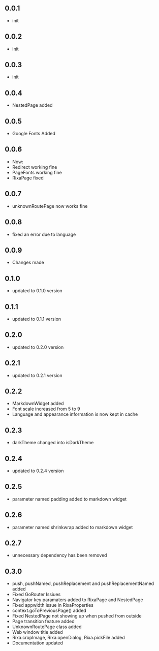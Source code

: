 ## 0.0.1

* init

## 0.0.2

* init
  
## 0.0.3

* init
  
## 0.0.4

* NestedPage added
  
## 0.0.5

* Google Fonts Added
  
## 0.0.6

* Now:
* Redirect working fine
* PageFonts working fine
* RixaPage fixed
  
## 0.0.7

* unknownRoutePage now works fine
  
## 0.0.8

* fixed an error due to language
  
## 0.0.9

* Changes made
  
## 0.1.0

* updated to 0.1.0 version
  
## 0.1.1

* updated to 0.1.1 version
  
## 0.2.0

* updated to 0.2.0 version
  
## 0.2.1

* updated to 0.2.1 version
  
## 0.2.2

* MarkdownWidget added
* Font scale increased from 5 to 9
* Language and appearance information is now kept in cache
  
## 0.2.3

* darkTheme changed into isDarkTheme
  
## 0.2.4

* updated to 0.2.4 version
  
## 0.2.5

* parameter named padding added to markdown widget
  
## 0.2.6

* parameter named shrinkwrap added to markdown widget
  
## 0.2.7

* unnecessary dependency has been removed
  
## 0.3.0

* push, pushNamed, pushReplacement and pushReplacementNamed added
* Fixed GoRouter Issiues
* Navigator key paramaters added to RixaPage and NestedPage
* Fixed appwidth issue in RixaProperties
* context.goToPreviousPage() added 
* Fixed NestedPage not showing up when pushed from outside
* Page transition feature added
* UnknownRoutePage class added
* Web window title added
* Rixa.cropImage, Rixa.openDialog, Rixa.pickFile added
* Documentation updated

